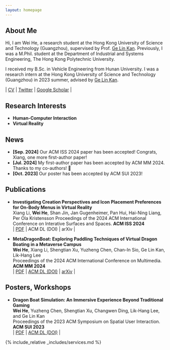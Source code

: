 ```yaml
---
layout: homepage
---
```


## About Me

Hi, I am Wei He, a research student at the Hong Kong University of Science and Technology (Guangzhou), supervised by Prof. [Ge Lin Kan](https://facultyprofiles.hkust-gz.edu.cn/faculty-personal-page/KAN-GeLin/gelin). Previously, I was a M.Phil. student at the Department of Industrial and Systems Engineering, The Hong Kong Polytechnic University.

I received my B.Sc. in Vehicle Engineering from Hunan University. I was a research intern at the Hong Kong University of Science and Technology (Guangzhou) in 2023 summer, advised by [Ge Lin Kan](https://facultyprofiles.hkust-gz.edu.cn/faculty-personal-page/KAN-GeLin/gelin).

\| <a href="./assets/files/Wei_He_CV.pdf">CV</a> \| [Twitter](https://twitter.com/will_weihe) \| [Google Scholar](https://scholar.google.com/citations?user=V2x6UVQAAAAJ&hl) \|

## Research Interests

- **Human-Computer Interaction** 
- **Virtual Reality**

## News

- **[Sep. 2024]** Our ACM ISS 2024 paper has been accepted! Congrats, Xiang, one more first-author paper!
- **[Jul. 2024]** My first-author paper has been accepted by ACM MM 2024. Thanks to my co-authors! 🎉
- **[Oct. 2023]** Our poster has been accepted by ACM SUI 2023!

## Publications

- **Investigating Creation Perspectives and Icon Placement Preferences for On-Body Menus in Virtual Reality**
  <br>
 Xiang Li, **Wei He**, Shan Jin, Jan Gugenheimer, Pan Hui, Hai-Ning Liang, Per Ola Kristensson
  Proceedings of the 2024 ACM International Conference on Interative Surfaces and Spaces. **ACM ISS 2024**
  <br>
 \| <a href="./assets/files/ISS24_OnBodyMenu.pdf">PDF</a> \| ACM DL (DOI) \| arXiv \|

- **MetaDragonBoat: Exploring Paddling Techniques of Virtual Dragon Boating in a Metaverse Campus**
  <br>
  **Wei He**, Xiang Li, Shengtian Xu, Yuzheng Chen, Chan-In Sio, Ge Lin Kan, Lik-Hang Lee
  <br>
  Proceedings of the 2024 ACM International Conference on Multimedia. **ACM MM 2024**
  <br>
 \| <a href="./assets/files/MM24_MetaDragonBoat.pdf">PDF</a> \| [ACM DL (DOI)](https://doi.org/10.1145/3664647.3681078) \| [arXiv](https://arxiv.org/abs/2408.04013) \|

## Posters, Workshops
- **Dragon Boat Simulation: An Immersive Experience Beyond Traditional Gaming**
  <br>
  **Wei He**, Yuzheng Chen, Shengtian Xu, Changwen Ding, Lik-Hang Lee, and Ge Lin Kan
  <br>
  Proceedings of the 2023 ACM Symposium on Spatial User Interaction. **ACM SUI 2023**
  <br>
  \| <a href="./assets/files/SUI_poster.pdf">PDF</a> \| [ACM DL (DOI)](https://doi.org/10.1145/3607822.3618022) \|

<!-- {% include_relative _includes/publications.md %} -->

{% include_relative _includes/services.md %}
